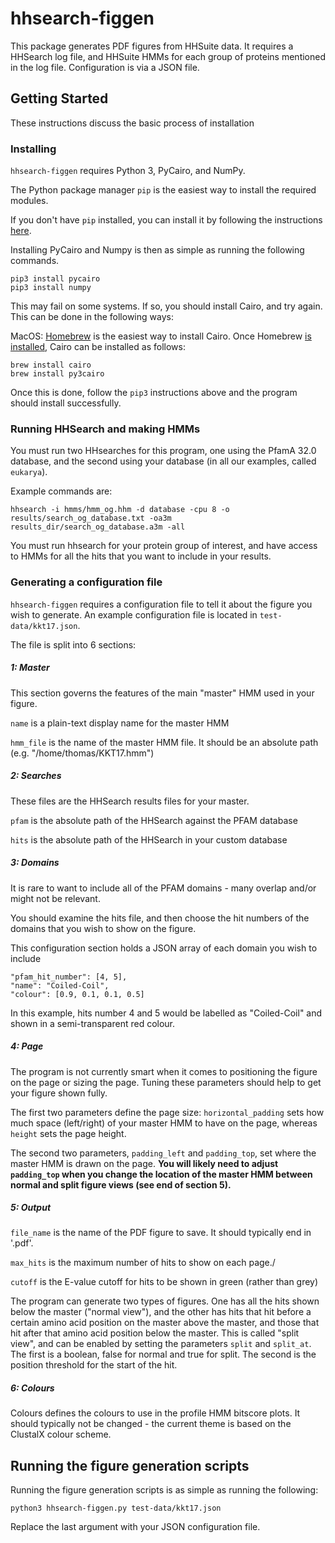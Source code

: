 # hhsearch-figgen

This package generates PDF figures from HHSuite data. It requires a HHSearch log file, and HHSuite HMMs for each group of proteins mentioned in the log file. Configuration is via a JSON file.

## Getting Started

These instructions discuss the basic process of installation

### Installing

`hhsearch-figgen` requires Python 3, PyCairo, and NumPy.

The Python package manager `pip` is the easiest way to install the required modules.

If you don't have `pip` installed, you can install it by following the instructions [here](https://pip.pypa.io/en/stable/installing/).

Installing PyCairo and Numpy is then as simple as running the following commands.

```
pip3 install pycairo
pip3 install numpy
```

This may fail on some systems. If so, you should install Cairo, and try again. This can be done in the following ways:

MacOS: [Homebrew](https://brew.sh/) is the easiest way to install Cairo. Once Homebrew [is installed](https://brew.sh/), Cairo can be installed as follows:

```
brew install cairo
brew install py3cairo
```
Once this is done, follow the `pip3` instructions above and the program should install successfully.

### Running HHSearch and making HMMs

You must run two HHsearches for this program, one using the PfamA 32.0 database, and the second using your database (in all our examples, called `eukarya`).

Example commands are:

```
hhsearch -i hmms/hmm_og.hhm -d database -cpu 8 -o results/search_og_database.txt -oa3m results_dir/search_og_database.a3m -all
```

You must run hhsearch for your protein group of interest, and have access to HMMs for all the hits that you want to include in your results.

### Generating a configuration file

`hhsearch-figgen` requires a configuration file to tell it about the figure you wish to generate. An example configuration file is located in `test-data/kkt17.json`.

The file is split into 6 sections:

##### 1: Master

This section governs the features of the main "master" HMM used in your figure.

`name` is a plain-text display name for the master HMM

`hmm_file` is the name of the master HMM file. It should be an absolute path (e.g. "/home/thomas/KKT17.hmm")

##### 2: Searches

These files are the HHSearch results files for your master.

`pfam` is the absolute path of the HHSearch against the PFAM database

`hits` is the absolute path of the HHSearch in your custom database

##### 3: Domains

It is rare to want to include all of the PFAM domains - many overlap and/or might not be relevant.

You should examine the hits file, and then choose the hit numbers of the domains that you wish to show on the figure.

This configuration section holds a JSON array of each domain you wish to include

```
"pfam_hit_number": [4, 5],
"name": "Coiled-Coil",
"colour": [0.9, 0.1, 0.1, 0.5]
```

In this example, hits number 4 and 5 would be labelled as "Coiled-Coil" and shown in a semi-transparent red colour.

##### 4: Page

The program is not currently smart when it comes to positioning the figure on the page or sizing the page. Tuning these parameters should help to get your figure shown fully.

The first two parameters define the page size: `horizontal_padding` sets how much space (left/right) of your master HMM to have on the page, whereas 
`height` sets the page height.

The second two parameters, `padding_left` and `padding_top`, set where the master HMM is drawn on the page. **You will likely need to adjust `padding_top` when you change the location of the master HMM between normal and split figure views (see end of section 5).**

##### 5: Output

`file_name` is the name of the PDF figure to save. It should typically end in '.pdf'.

`max_hits` is the maximum number of hits to show on each page./

`cutoff` is the E-value cutoff for hits to be shown in green (rather than grey)

The program can generate two types of figures. One has all the hits shown below the master ("normal view"), and the other has hits that hit before a certain amino acid position on the master above the master, and those that hit after that amino acid position below the master. This is called "split view", and can be enabled by setting the parameters `split` and `split_at`. The first is a boolean, false for normal and true for split. The second is the position threshold for the start of the hit. 

##### 6: Colours

Colours defines the colours to use in the profile HMM bitscore plots. It should typically not be changed - the current theme is based on the ClustalX colour scheme.

## Running the figure generation scripts

Running the figure generation scripts is as simple as running the following:

```
python3 hhsearch-figgen.py test-data/kkt17.json
```

Replace the last argument with your JSON configuration file.